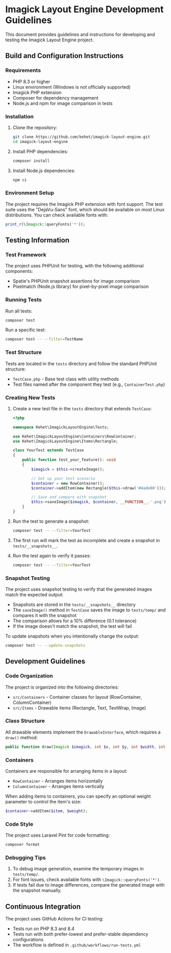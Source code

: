 # Imagick Layout Engine Development Guidelines

This document provides guidelines and instructions for developing and testing the Imagick Layout Engine project.

## Build and Configuration Instructions

### Requirements

- PHP 8.3 or higher
- Linux environment (Windows is not officially supported)
- Imagick PHP extension
- Composer for dependency management
- Node.js and npm for image comparison in tests

### Installation

1. Clone the repository:
   ```bash
   git clone https://github.com/kehet/imagick-layout-engine.git
   cd imagick-layout-engine
   ```

2. Install PHP dependencies:
   ```bash
   composer install
   ```

3. Install Node.js dependencies:
   ```bash
   npm ci
   ```

### Environment Setup

The project requires the Imagick PHP extension with font support. The test suite uses the "DejaVu-Sans" font, which should be available on most Linux distributions. You can check available fonts with:

```php
print_r(\Imagick::queryFonts('*'));
```

## Testing Information

### Test Framework

The project uses PHPUnit for testing, with the following additional components:
- Spatie's PHPUnit snapshot assertions for image comparison
- Pixelmatch (Node.js library) for pixel-by-pixel image comparison

### Running Tests

Run all tests:
```bash
composer test
```

Run a specific test:
```bash
composer test -- --filter=TestName
```

### Test Structure

Tests are located in the `tests` directory and follow the standard PHPUnit structure:
- `TestCase.php` - Base test class with utility methods
- Test files named after the component they test (e.g., `ContainerTest.php`)

### Creating New Tests

1. Create a new test file in the `tests` directory that extends `TestCase`:
   ```php
   <?php

   namespace Kehet\ImagickLayoutEngine\Tests;

   use Kehet\ImagickLayoutEngine\Containers\RowContainer;
   use Kehet\ImagickLayoutEngine\Items\Rectangle;

   class YourTest extends TestCase
   {
       public function test_your_feature(): void
       {
           $imagick = $this->createImage();

           // Set up your test scenario
           $container = new RowContainer();
           $container->addItem(new Rectangle($this->draw('#4ade80')));

           // Save and compare with snapshot
           $this->saveImage($imagick, $container, __FUNCTION__.'.png');
       }
   }
   ```

2. Run the test to generate a snapshot:
   ```bash
   composer test -- --filter=YourTest
   ```

3. The first run will mark the test as incomplete and create a snapshot in `tests/__snapshots__`.

4. Run the test again to verify it passes:
   ```bash
   composer test -- --filter=YourTest
   ```

### Snapshot Testing

The project uses snapshot testing to verify that the generated images match the expected output:

- Snapshots are stored in the `tests/__snapshots__` directory
- The `saveImage()` method in `TestCase` saves the image to `tests/temp/` and compares it with the snapshot
- The comparison allows for a 10% difference (0.1 tolerance)
- If the image doesn't match the snapshot, the test will fail

To update snapshots when you intentionally change the output:
```bash
composer test -- --update-snapshots
```

## Development Guidelines

### Code Organization

The project is organized into the following directories:
- `src/Containers` - Container classes for layout (RowContainer, ColumnContainer)
- `src/Items` - Drawable items (Rectangle, Text, TextWrap, Image)

### Class Structure

All drawable elements implement the `DrawableInterface`, which requires a `draw()` method:
```php
public function draw(Imagick $imagick, int $x, int $y, int $width, int $height): void;
```

### Containers

Containers are responsible for arranging items in a layout:
- `RowContainer` - Arranges items horizontally
- `ColumnContainer` - Arranges items vertically

When adding items to containers, you can specify an optional weight parameter to control the item's size:
```php
$container->addItem($item, $weight);
```

### Code Style

The project uses Laravel Pint for code formatting:
```bash
composer format
```

### Debugging Tips

1. To debug image generation, examine the temporary images in `tests/temp/`.
2. For font issues, check available fonts with `\Imagick::queryFonts('*')`.
3. If tests fail due to image differences, compare the generated image with the snapshot manually.

## Continuous Integration

The project uses GitHub Actions for CI testing:
- Tests run on PHP 8.3 and 8.4
- Tests run with both prefer-lowest and prefer-stable dependency configurations
- The workflow is defined in `.github/workflows/run-tests.yml`
